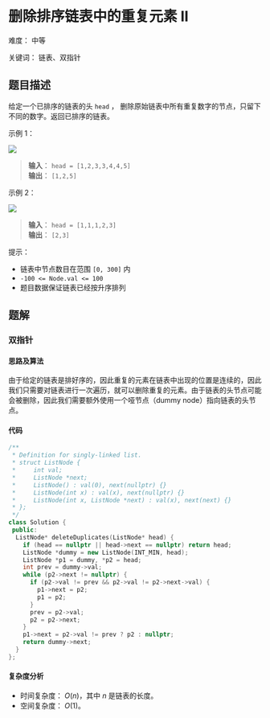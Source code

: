 # 删除排序链表中的重复元素 II

难度： 中等

关键词： 链表、双指针

## 题目描述

给定一个已排序的链表的头 `head` ， 删除原始链表中所有重复数字的节点，只留下不同的数字。返回已排序的链表。

示例 1：

![](https://assets.leetcode.com/uploads/2021/01/04/linkedlist1.jpg)

>**输入**： `head = [1,2,3,3,4,4,5]` <br>
**输出**： `[1,2,5]`

示例 2：

![](https://assets.leetcode.com/uploads/2021/01/04/linkedlist2.jpg)

>**输入**： `head = [1,1,1,2,3]` <br>
**输出**： `[2,3]`

提示：

* 链表中节点数目在范围 `[0, 300]` 内
* `-100 <= Node.val <= 100`
* 题目数据保证链表已经按升序排列

## 题解

### 双指针

#### 思路及算法

由于给定的链表是排好序的，因此重复的元素在链表中出现的位置是连续的，因此我们只需要对链表进行一次遍历，就可以删除重复的元素。由于链表的头节点可能会被删除，因此我们需要额外使用一个哑节点（dummy node）指向链表的头节点。

#### 代码

```cpp
/**
 * Definition for singly-linked list.
 * struct ListNode {
 *     int val;
 *     ListNode *next;
 *     ListNode() : val(0), next(nullptr) {}
 *     ListNode(int x) : val(x), next(nullptr) {}
 *     ListNode(int x, ListNode *next) : val(x), next(next) {}
 * };
 */
class Solution {
 public:
  ListNode* deleteDuplicates(ListNode* head) {
    if (head == nullptr || head->next == nullptr) return head;
    ListNode *dummy = new ListNode(INT_MIN, head);
    ListNode *p1 = dummy, *p2 = head;
    int prev = dummy->val;
    while (p2->next != nullptr) {
      if (p2->val != prev && p2->val != p2->next->val) {
        p1->next = p2;
        p1 = p2;
      }
      prev = p2->val;
      p2 = p2->next;
    }
    p1->next = p2->val != prev ? p2 : nullptr;
    return dummy->next;
  }
};
```

#### 复杂度分析

* 时间复杂度： $O(n)$，其中 $n$ 是链表的长度。
* 空间复杂度： $O(1)$。